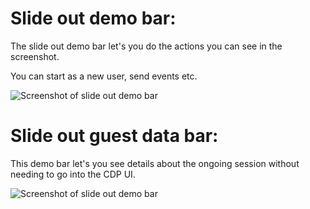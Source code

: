 # Slide out demo bar:

The slide out demo bar let's you do the actions you can see in the screenshot.

You can start as a new user, send events etc.

![Screenshot of slide out demo bar](https://i.ibb.co/sRzfwKK/Screenshot-2022-04-07-at-10-52-18.png "slide out demo bar")




# **Slide out guest data bar:**

This demo bar let's you see details about the ongoing session without needing to go into the CDP UI.

![Screenshot of slide out demo bar](https://i.ibb.co/rGtr0H5/thumbnail-image003-2.png "slide out demo bar")

